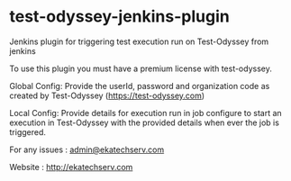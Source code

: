 # test-odyssey-jenkins-plugin
Jenkins plugin for triggering test execution run on Test-Odyssey from jenkins

To use this plugin you must have a premium license with test-odyssey.

Global Config:
Provide the userId, password and organization code as created by Test-Odyssey (https://test-odyssey.com)

Local Config:
Provide details for execution run in job configure to start an execution in Test-Odyssey with the provided details when ever the job is triggered.

For any issues : admin@ekatechserv.com

Website : 
http://ekatechserv.com
